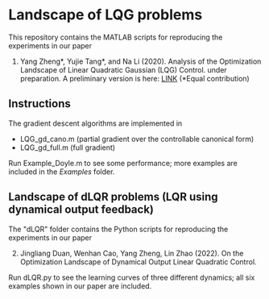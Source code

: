 # Landscape of LQG problems

This repository contains the MATLAB scripts for reproducing the experiments in our paper

1) Yang Zheng*, Yujie Tang*, and Na Li (2020). Analysis of the Optimization Landscape of Linear Quadratic Gaussian (LQG) Control. under preparation. A preliminary version is here: [LINK](https://zhengy09.github.io/papers/LQG_landscape.pdf)  (*Equal contribution)
 

## Instructions
The gradient descent algorithms are implemented in 
* LQG_gd_cano.m (partial gradient over the controllable canonical form) 
* LQG_gd_full.m (full gradient)


Run Example_Doyle.m to see some performance; more examples are included in the *Examples* folder.

## Landscape of dLQR problems (LQR using dynamical output feedback)

The "dLQR" folder contains the Python scripts for reproducing the experiments in our paper

2) Jingliang Duan, Wenhan Cao, Yang Zheng, Lin Zhao (2022). On the Optimization Landscape of Dynamical Output Linear Quadratic Control. 

Run dLQR.py to see the learning curves of three different dynamics; all six examples shown in our paper are included.
